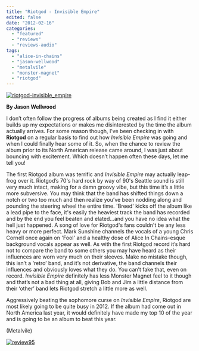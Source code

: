 ```yaml
---
title: "Riotgod - Invisible Empire"
edited: false
date: "2012-02-16"
categories:
  - "featured"
  - "reviews"
  - "reviews-audio"
tags:
  - "alice-in-chains"
  - "jason-wellwood"
  - "metalvile"
  - "monster-magnet"
  - "riotgod"
---
```


[![](http://www.hellbound.ca/wp-content/uploads/2012/02/riotgod-invisible_empire-590x525.jpg "riotgod-invisible_empire")](http://www.hellbound.ca/wp-content/uploads/2012/02/riotgod-invisible_empire.jpg)

**By Jason Wellwood**

I don’t often follow the progress of albums being created as I find it either builds up my expectations or makes me disinterested by the time the album actually arrives. For some reason though, I’ve been checking in with **Riotgod** on a regular basis to find out how _Invisible Empire_ was going and when I could finally hear some of it. So, when the chance to review the album prior to its North American release came around, I was just about bouncing with excitement. Which doesn’t happen often these days, let me tell you!

The first Riotgod album was terrific and _Invisible Empire_ may actually leap-frog over it. Riotgod’s 70's hard rock by way of 90's Seattle sound is still very much intact, making for a damn groovy vibe, but this time it’s a little more subversive. You may think that the band has shifted things down a notch or two too much and then realize you’ve been nodding along and pounding the steering wheel the entire time. 'Breed' kicks off the album like a lead pipe to the face, it's easily the heaviest track the band has recorded and by the end you feel beaten and elated...and you have no idea what the hell just happened. A song of love for Riotgod's fans couldn't be any less heavy or more perfect. Mark Sunshine channels the vocals of a young Chris Cornell once again on 'Fool' and a healthy dose of Alice In Chains-esque background vocals appear as well. As with the first Riotgod record it’s hard not to compare the band to some others you may have heard as their influences are worn very much on their sleeves. Make no mistake though, this isn’t a ‘retro’ band, and it’s not derivative, the band channels their influences and obviously loves what they do. You can’t fake that, even on record. _Invisible Empire_ definitely has less Monster Magnet feel to it though and that’s not a bad thing at all, giving Bob and Jim a little distance from their ‘other’ band lets Riotgod stretch a little more as well.

Aggressively beating the sophomore curse on _Invisible Empire_, Riotgod are most likely going to be quite busy in 2012. If the album had come out in North America last year, it would definitely have made my top 10 of the year and is going to be an album to beat this year.

(Metalvile)

[![](http://www.hellbound.ca/wp-content/uploads/2009/07/review951.png "review95")](http://www.hellbound.ca/wp-content/uploads/2009/07/review951.png)
